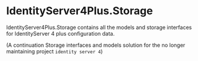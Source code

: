 # IdentityServer4Plus.Storage

IdentityServer4Plus.Storage contains all the models and storage interfaces for IdentityServer 4 plus configuration data.

(A continuation Storage interfaces and models solution for the no longer maintaining project ```identity server 4```)